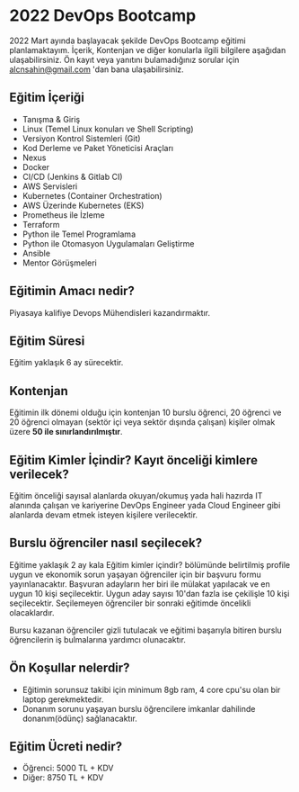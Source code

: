 # 2022 DevOps Bootcamp
2022 Mart ayında başlayacak şekilde DevOps Bootcamp eğitimi planlamaktayım. İçerik, Kontenjan ve diğer konularla ilgili bilgilere aşağıdan ulaşabilirsiniz. Ön kayıt veya yanıtını bulamadığınız sorular için alcnsahin@gmail.com 'dan bana ulaşabilirsiniz.

## Eğitim İçeriği
- Tanışma & Giriş
- Linux (Temel Linux konuları ve Shell Scripting)
- Versiyon Kontrol Sistemleri (Git)
- Kod Derleme ve Paket Yöneticisi Araçları
- Nexus
- Docker
- CI/CD (Jenkins & Gitlab CI)
- AWS Servisleri
- Kubernetes (Container Orchestration)
- AWS Üzerinde Kubernetes (EKS)
- Prometheus ile İzleme
- Terraform
- Python ile Temel Programlama
- Python ile Otomasyon Uygulamaları Geliştirme
- Ansible
- Mentor Görüşmeleri

## Eğitimin Amacı nedir?
Piyasaya kalifiye Devops Mühendisleri kazandırmaktır.

## Eğitim Süresi
Eğitim yaklaşık 6 ay sürecektir.

## Kontenjan
Eğitimin ilk dönemi olduğu için kontenjan 10 burslu öğrenci, 20 öğrenci ve 20 öğrenci olmayan 
(sektör içi veya sektör dışında çalışan) kişiler olmak üzere __50 ile sınırlandırılmıştır__.

## Eğitim Kimler İçindir? Kayıt önceliği kimlere verilecek?
Eğitim önceliği sayısal alanlarda okuyan/okumuş yada hali hazırda IT alanında çalışan ve kariyerine 
DevOps Engineer yada Cloud Engineer gibi alanlarda devam etmek isteyen kişilere verilecektir.

## Burslu öğrenciler nasıl seçilecek?
Eğitime yaklaşık 2 ay kala Eğitim kimler içindir? bölümünde belirtilmiş profile uygun ve ekonomik sorun yaşayan öğrenciler 
için bir başvuru formu yayınlanacaktır. Başvuran adayların her biri ile mülakat yapılacak ve en uygun 10 kişi 
seçilecektir. Uygun aday sayısı 10'dan fazla ise çekilişle 10 kişi seçilecektir. Seçilemeyen öğrenciler bir sonraki eğitimde öncelikli olacaklardır.

Bursu kazanan öğrenciler gizli tutulacak ve eğitimi başarıyla bitiren burslu öğrencilerin iş bulmalarına yardımcı olunacaktır.

## Ön Koşullar nelerdir?
- Eğitimin sorunsuz takibi için minimum 8gb ram, 4 core cpu'su olan bir laptop gerekmektedir. 
- Donanım sorunu yaşayan burslu öğrencilere imkanlar dahilinde donanım(ödünç) sağlanacaktır.

## Eğitim Ücreti nedir?
- Öğrenci: 5000 TL + KDV
- Diğer: 8750 TL + KDV
